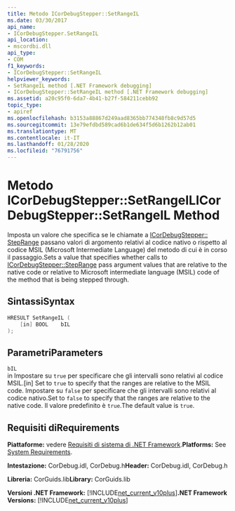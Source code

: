 ```yaml
---
title: Metodo ICorDebugStepper::SetRangeIL
ms.date: 03/30/2017
api_name:
- ICorDebugStepper.SetRangeIL
api_location:
- mscordbi.dll
api_type:
- COM
f1_keywords:
- ICorDebugStepper::SetRangeIL
helpviewer_keywords:
- SetRangeIL method [.NET Framework debugging]
- ICorDebugStepper::SetRangeIL method [.NET Framework debugging]
ms.assetid: a20c95f0-6da7-4b41-b27f-584211cebb92
topic_type:
- apiref
ms.openlocfilehash: b3153a88867d249aad8365bb774348fb8c9d57d5
ms.sourcegitcommit: 13e79efdbd589cad6b1de634f5d6b1262b12ab01
ms.translationtype: MT
ms.contentlocale: it-IT
ms.lasthandoff: 01/28/2020
ms.locfileid: "76791756"
---
```

# <a name="icordebugsteppersetrangeil-method"></a><span data-ttu-id="5c45f-102">Metodo ICorDebugStepper::SetRangeIL</span><span class="sxs-lookup"><span data-stu-id="5c45f-102">ICorDebugStepper::SetRangeIL Method</span></span>
<span data-ttu-id="5c45f-103">Imposta un valore che specifica se le chiamate a [ICorDebugStepper:: StepRange](icordebugstepper-steprange-method.md) passano valori di argomento relativi al codice nativo o rispetto al codice MSIL (Microsoft Intermediate Language) del metodo di cui è in corso il passaggio.</span><span class="sxs-lookup"><span data-stu-id="5c45f-103">Sets a value that specifies whether calls to [ICorDebugStepper::StepRange](icordebugstepper-steprange-method.md) pass argument values that are relative to the native code or relative to Microsoft intermediate language (MSIL) code of the method that is being stepped through.</span></span>  
  
## <a name="syntax"></a><span data-ttu-id="5c45f-104">Sintassi</span><span class="sxs-lookup"><span data-stu-id="5c45f-104">Syntax</span></span>  
  
```cpp  
HRESULT SetRangeIL (  
    [in] BOOL    bIL  
);  
```  
  
## <a name="parameters"></a><span data-ttu-id="5c45f-105">Parametri</span><span class="sxs-lookup"><span data-stu-id="5c45f-105">Parameters</span></span>  
 `bIL`  
 <span data-ttu-id="5c45f-106">in Impostare su `true` per specificare che gli intervalli sono relativi al codice MSIL.</span><span class="sxs-lookup"><span data-stu-id="5c45f-106">[in] Set to `true` to specify that the ranges are relative to the MSIL code.</span></span> <span data-ttu-id="5c45f-107">Impostare su `false` per specificare che gli intervalli sono relativi al codice nativo.</span><span class="sxs-lookup"><span data-stu-id="5c45f-107">Set to `false` to specify that the ranges are relative to the native code.</span></span> <span data-ttu-id="5c45f-108">Il valore predefinito è `true`.</span><span class="sxs-lookup"><span data-stu-id="5c45f-108">The default value is `true`.</span></span>  
  
## <a name="requirements"></a><span data-ttu-id="5c45f-109">Requisiti di</span><span class="sxs-lookup"><span data-stu-id="5c45f-109">Requirements</span></span>  
 <span data-ttu-id="5c45f-110">**Piattaforme:** vedere [Requisiti di sistema di .NET Framework](../../../../docs/framework/get-started/system-requirements.md).</span><span class="sxs-lookup"><span data-stu-id="5c45f-110">**Platforms:** See [System Requirements](../../../../docs/framework/get-started/system-requirements.md).</span></span>  
  
 <span data-ttu-id="5c45f-111">**Intestazione:** CorDebug.idl, CorDebug.h</span><span class="sxs-lookup"><span data-stu-id="5c45f-111">**Header:** CorDebug.idl, CorDebug.h</span></span>  
  
 <span data-ttu-id="5c45f-112">**Libreria:** CorGuids.lib</span><span class="sxs-lookup"><span data-stu-id="5c45f-112">**Library:** CorGuids.lib</span></span>  
  
 <span data-ttu-id="5c45f-113">**Versioni .NET Framework:** [!INCLUDE[net_current_v10plus](../../../../includes/net-current-v10plus-md.md)]</span><span class="sxs-lookup"><span data-stu-id="5c45f-113">**.NET Framework Versions:** [!INCLUDE[net_current_v10plus](../../../../includes/net-current-v10plus-md.md)]</span></span>
